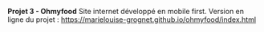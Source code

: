 **Projet 3 - Ohmyfood** 
Site internet développé en mobile first.
Version en ligne du projet : https://marielouise-grognet.github.io/ohmyfood/index.html

